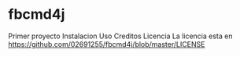 # fbcmd4j
Primer proyecto
Instalacion
Uso
Creditos
Licencia
La licencia esta en https://github.com/02691255/fbcmd4j/blob/master/LICENSE
